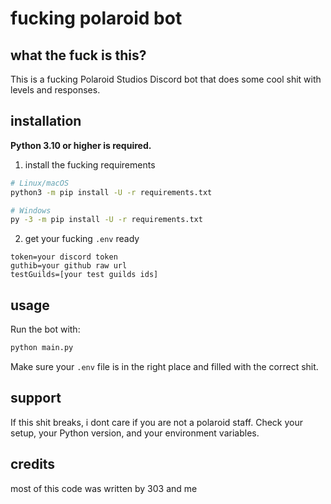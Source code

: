 # fucking polaroid bot

## what the fuck is this?
This is a fucking Polaroid Studios Discord bot that does some cool shit with levels and responses.

## installation
**Python 3.10 or higher is required.**

1. install the fucking requirements
```sh
# Linux/macOS
python3 -m pip install -U -r requirements.txt

# Windows
py -3 -m pip install -U -r requirements.txt
```

2. get your fucking `.env` ready
```
token=your discord token
guthib=your github raw url
testGuilds=[your test guilds ids]
```

## usage
Run the bot with:
```sh
python main.py
```
Make sure your `.env` file is in the right place and filled with the correct shit.

## support
If this shit breaks, i dont care if you are not a polaroid staff. Check your setup, your Python version, and your environment variables.

## credits
most of this code was written by 303 and me

